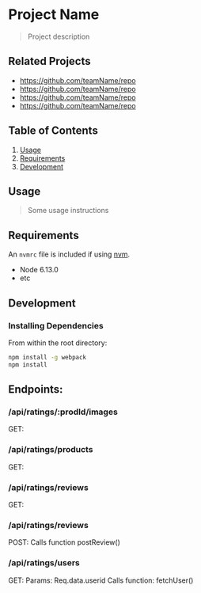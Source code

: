 # Project Name

> Project description

## Related Projects

  - https://github.com/teamName/repo
  - https://github.com/teamName/repo
  - https://github.com/teamName/repo
  - https://github.com/teamName/repo

## Table of Contents

1. [Usage](#Usage)
1. [Requirements](#requirements)
1. [Development](#development)

## Usage

> Some usage instructions

## Requirements

An `nvmrc` file is included if using [nvm](https://github.com/creationix/nvm).

- Node 6.13.0
- etc

## Development

### Installing Dependencies

From within the root directory:

```sh
npm install -g webpack
npm install
```

## Endpoints:
### /api/ratings/:prodId/images
GET:

### /api/ratings/products
GET:

### /api/ratings/reviews
GET:

### /api/ratings/reviews
POST:
Calls function postReview()

### /api/ratings/users
GET:
Params: Req.data.userid
Calls function: fetchUser()
